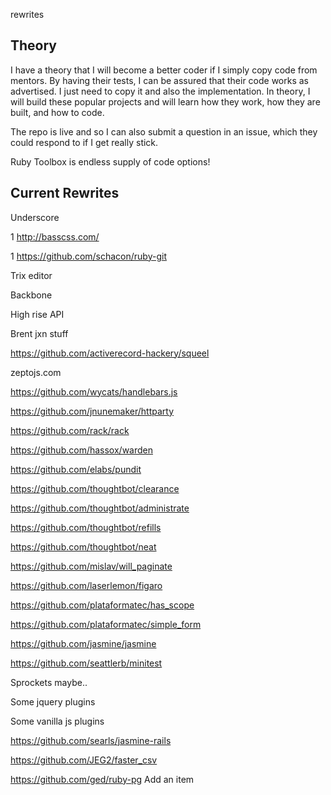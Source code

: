 rewrites


## Theory
I have a theory that I will become a better coder if I simply copy code from mentors. By having their tests, I can be assured that their code works as advertised. I just need to copy it and also the implementation. In theory, I will build these popular projects and will learn how they work, how they are built, and how to code.

The repo is live and so I can also submit a question in an issue, which they could respond to if I get really stick.

Ruby Toolbox is endless supply of code options!

## Current Rewrites

Underscore

1 http://basscss.com/

1 https://github.com/schacon/ruby-git

Trix editor

Backbone

High rise API

Brent jxn stuff

https://github.com/activerecord-hackery/squeel

zeptojs.com

https://github.com/wycats/handlebars.js

https://github.com/jnunemaker/httparty

https://github.com/rack/rack

https://github.com/hassox/warden

https://github.com/elabs/pundit

https://github.com/thoughtbot/clearance

https://github.com/thoughtbot/administrate

https://github.com/thoughtbot/refills

https://github.com/thoughtbot/neat

https://github.com/mislav/will_paginate

https://github.com/laserlemon/figaro

https://github.com/plataformatec/has_scope

https://github.com/plataformatec/simple_form

https://github.com/jasmine/jasmine

https://github.com/seattlerb/minitest

Sprockets maybe..

Some jquery plugins

Some vanilla js plugins

https://github.com/searls/jasmine-rails

https://github.com/JEG2/faster_csv

https://github.com/ged/ruby-pg
Add an item
